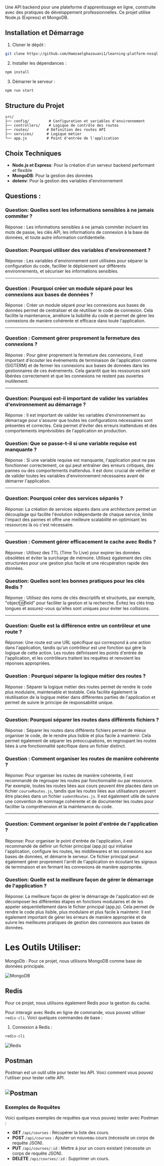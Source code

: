 
Une API backend pour une plateforme d'apprentissage en ligne, construite avec des pratiques de développement professionnelles. Ce projet utilise Node.js (Express) et MongoDB.

## Installation et Démarrage

1. Cloner le dépôt :
```bash
git clone https://github.com/Hamzaelghazouani1/learning-platform-nosql
```

2. Installer les dépendances :
```bash
npm install
```

3. Démarrer le serveur :
```bash
npm run start
```

## Structure du Projet

```
src/
├── config/         # Configuration et variables d'environnement
├── controllers/    # Logique de contrôle des routes
├── routes/        # Définition des routes API
├── services/      # Logique métier
└── app.js         # Point d'entrée de l'application
```

## Choix Techniques

- **Node.js et Express**: Pour la création d'un serveur backend performant et flexible
- **MongoDB**: Pour la gestion des données
- **dotenv**: Pour la gestion des variables d'environnement


## Questions : 

### Question: Quelles sont les informations sensibles à ne jamais commiter ?

Réponse : Les informations sensibles à ne jamais commiter incluent les mots de passe, les clés API, les informations de connexion à la base de données, et toute autre information confidentielle.

### Question: Pourquoi utiliser des variables d'environnement ?

Réponse : Les variables d'environnement sont utilisées pour séparer la configuration du code, faciliter le déploiement sur différents environnements, et sécuriser les informations sensibles.

---

### Question : Pourquoi créer un module séparé pour les connexions aux bases de données ?

Réponse : Créer un module séparé pour les connexions aux bases de données permet de centraliser et de réutiliser le code de connexion. Cela facilite la maintenance, améliore la lisibilité du code et permet de gérer les connexions de manière cohérente et efficace dans toute l'application.

---

### Question : Comment gérer proprement la fermeture des connexions ?

Réponse : Pour gérer proprement la fermeture des connexions, il est important d'écouter les événements de terminaison de l'application comme (SIGTERM) et de fermer les connexions aux bases de données dans les gestionnaires de ces événements. Cela garantit que les ressources sont libérées correctement et que les connexions ne restent pas ouvertes inutilement.

---

### Question: Pourquoi est-il important de valider les variables d'environnement au démarrage ?

Réponse : Il est important de valider les variables d'environnement au démarrage pour s'assurer que toutes les configurations nécessaires sont présentes et correctes. Cela permet d'éviter des erreurs inattendues et des comportements imprévisibles de l'application en production.

### Question: Que se passe-t-il si une variable requise est manquante ?

Réponse : Si une variable requise est manquante, l'application peut ne pas fonctionner correctement, ce qui peut entraîner des erreurs critiques, des pannes ou des comportements inattendus. Il est donc crucial de vérifier et de valider toutes les variables d'environnement nécessaires avant de démarrer l'application.

---

### Question: Pourquoi créer des services séparés ?

Réponse: La création de services séparés dans une architecture permet un découplage qui facilite l'évolution indépendante de chaque service, limite l'impact des pannes et offre une meilleure scalabilité en optimisant les ressources là où c'est nécessaire.

---

### Question : Comment gérer efficacement le cache avec Redis ?

Réponse : Utilisez des TTL (Time To Live) pour expirer les données obsolètes et éviter la surcharge de mémoire. Utilisez également des clés structurées pour une gestion plus facile et une récupération rapide des données.

### Question: Quelles sont les bonnes pratiques pour les clés Redis ?

Réponse : Utilisez des noms de clés descriptifs et structurés, par exemple, "object:id:field" pour faciliter la gestion et la recherche. Évitez les clés trop longues et assurez-vous qu'elles sont uniques pour éviter les collisions.

---

### Question: Quelle est la différence entre un contrôleur et une route ?
Réponse: Une route est une URL spécifique qui correspond à une action dans l'application, tandis qu'un contrôleur est une fonction qui gère la logique de cette action. Les routes définissent les points d'entrée de l'application, et les contrôleurs traitent les requêtes et renvoient les réponses appropriées.

### Question : Pourquoi séparer la logique métier des routes ?
Réponse : Séparer la logique métier des routes permet de rendre le code plus modulaire, maintenable et testable. Cela facilite également la réutilisation de la logique métier dans différentes parties de l'application et permet de suivre le principe de responsabilité unique.

---

### Question: Pourquoi séparer les routes dans différents fichiers ?

Réponse : Séparer les routes dans différents fichiers permet de mieux organiser le code, de le rendre plus lisible et plus facile à maintenir. Cela permet également de séparer les préoccupations, en regroupant les routes liées à une fonctionnalité spécifique dans un fichier distinct.

### Question : Comment organiser les routes de manière cohérente ?

Réponse: Pour organiser les routes de manière cohérente, il est recommandé de regrouper les routes par fonctionnalité ou par ressource. Par exemple, toutes les routes liées aux cours peuvent être placées dans un fichier `courseRoutes.js`, tandis que les routes liées aux utilisateurs peuvent être placées dans un fichier `sudentRoutes.js`. Il est également utile de suivre une convention de nommage cohérente et de documenter les routes pour faciliter la compréhension et la maintenance du code.

---

### Question: Comment organiser le point d'entrée de l'application ?

Réponse: Pour organiser le point d'entrée de l'application, il est recommandé de définir un fichier principal (app.js) qui initialise l'application, configure les routes, les middlewares et les connexions aux bases de données, et démarre le serveur. Ce fichier principal peut également gérer proprement l'arrêt de l'application en écoutant les signaux de terminaison et en fermant les connexions de manière appropriée.

### Question: Quelle est la meilleure façon de gérer le démarrage de l'application ?

Réponse: La meilleure façon de gérer le démarrage de l'application est de décomposer les différentes étapes en fonctions modulaires et de les appeler séquentiellement dans le fichier principal (app.js). Cela permet de rendre le code plus lisible, plus modulaire et plus facile à maintenir. Il est également important de gérer les erreurs de manière appropriée et de suivre les meilleures pratiques de gestion des connexions aux bases de données.


# Les Outils Utiliser:

MongoDb : Pour ce projet, nous utilisons MongoDB comme base de données principale.

![MongoDB](img/mongoDB-compose.png)

## Redis

Pour ce projet, nous utilisons également Redis pour la gestion du cache.

Pour interagir avec Redis en ligne de commande, vous pouvez utiliser `redis-cli`. Voici quelques commandes de base :

1. Connexion à Redis :

```bash
redis-cli
```

![Redis](img/redi-cli.png)

## Postman

Postman est un outil utile pour tester les API. Voici comment vous pouvez l'utiliser pour tester cette API.

![Postman](img/api-test-postman.png)
---

### Exemples de Requêtes

Voici quelques exemples de requêtes que vous pouvez tester avec Postman :

- **GET** `/api/courses` : Récupérer la liste des cours.
- **POST** `/api/courses` : Ajouter un nouveau cours (nécessite un corps de requête JSON).
- **PUT** `/api/courses/:id` : Mettre à jour un cours existant (nécessite un corps de requête JSON).
- **DELETE** `/api/courses/:id` : Supprimer un cours.
